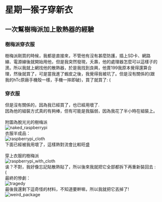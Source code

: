 # 星期一猴子穿新衣
## 一次幫樹梅派加上散熱器的經驗

### 樹梅派穿衣服
樹梅派剛買的時候，我都是直接來，不管他有沒有甚麼防護，插上SD卡、網路線、電源線後就開始用他，但是我突然發現，夭壽，他的處理器怎麼可以這樣子的燙。所以我就上網找他的散熱器，於是我找到良興，他賣199我原本覺得還算合理，然後就買了，可是當我進了蝦皮之後，我覺得我被坑了。但是沒有關係的(跟我的hTc原廠手機殼一樣，手機一摔即破)，買了就買了: (

### 穿衣服
但是沒有關係的，因為我已經買了，也已經用壞了.<br />
因為他的組裝方式真的有夠棒，但有可能是我腦弱，因為我花了半小時在組裝上。<br /><br />
附圖為脫光光的樹梅派<br />![naked_raspberrypi](https://lh3.googleusercontent.com/pw/ACtC-3cqFU85gzaOKvHnvTepf1K_6qnf_t4FxuI7A0DF_P9IcPrjv1hVJN4uTZ_wuCvGQ1krll0i2JpV2dAkHM8o0hJk86QxPIWJGe8vs90xeGRE8axxb9M3XmDq63llyaDukJF0PyfTer0unAxUHeKuQ2Gk=w509-h287-no?authuser=0)<br />衣服半成品：<br />![raspberrypi_cloth](https://lh3.googleusercontent.com/pw/ACtC-3cxCwreShOuIXgIp3iNAI57tMusdlu2GojfSF2gsEYzCnDjIHsZKBK741aEDkA4idL-vkVM0R1M73cNTgY06k1evkDipSeZsHZ5YgDwR_kvaHot8-tnMJ0w8cMZKt3QfGf_jL5XB_AS_RYXWSfCCe5R=w509-h287-no?authuser=0)<br />
下面已經被我用壞了，這樣熱對流會比較旺盛<br /><br />穿上衣服的樹梅派
<br />![raspberrypi_with_cloth](https://lh3.googleusercontent.com/pw/ACtC-3dy8LJ03kBx2J5CvyePmFhIqx8cKxXJ8iVtd3B9FI-1eQ1XDElH_Nte5iGvYetFYmXmtUUtUvQW5RmuTxB8tUkHBd1Xd5AaH6hSZ0rXOqcjgXGI1dkMNz_3y90sMHSEjAy5lHTvtbVr1ageqsRssJ1o=w509-h287-no?authuser=0)
<br />
诶？不對，我好像忘記貼散熱貼了，所以後來我就把它全部都拆下再重新裝回去 : (
<br />
最終的慘劇：
<br />
![tragedy](https://lh3.googleusercontent.com/pw/ACtC-3feL_vxyGeItHs11jY3DxF1nnwA0RAPNZfwCo3LquQ51U5hrG-UYEc_muvtq-6iGf2rXNwjauRgRZI6bGIhhN8XZTRHT8GK9OPXS8P9WiFjNeXj1IaMO4TEYEosA7niT5KAdNRXOEDCBIZJKoWBr_qW=w337-h373-no?authuser=0)
<br />
最後我還剩下這奇怪的材料，不知道要幹嘛，所以我就把它丟掉了!
<br />![weird_package](https://lh3.googleusercontent.com/pw/ACtC-3eEv-LHEoQEwVEQ7NXTri_4JEV9p89PZfPBhvM9qkjR9EWbX7Q4_I0G_72YKThZv_3PQsaPhIiuHmCrY99oZAyOzdpMqHHnU5XuUiAtj637L-ql5JY0LVH7tA-UyH2Il3GwLdP4yz_HTV5OlSp6wynx=w509-h679-no?authuser=0)